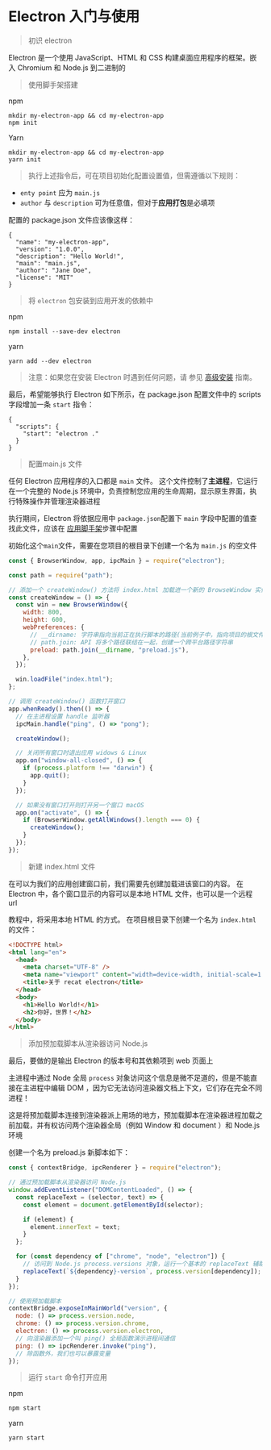 # Electron 入门与使用

> 初识 electron

Electron 是一个使用 JavaScript、HTML 和 CSS 构建桌面应用程序的框架。嵌入 Chromium 和 Node.js 到二进制的 



> 使用脚手架搭建

npm

```
mkdir my-electron-app && cd my-electron-app
npm init
```



Yarn

```
mkdir my-electron-app && cd my-electron-app
yarn init
```



>  执行上述指令后，可在项目初始化配置设置值，但需遵循以下规则：

* `enty point` 应为 `main.js` 
* `author`  与 `description`  可为任意值，但对于**应用打包**是必填项



配置的 package.json 文件应该像这样：

```
{
  "name": "my-electron-app",
  "version": "1.0.0",
  "description": "Hello World!",
  "main": "main.js",
  "author": "Jane Doe",
  "license": "MIT"
}
```



>  将 `electron` 包安装到应用开发的依赖中

npm

```
npm install --save-dev electron
```



yarn

```
yarn add --dev electron
```



> 注意：如果您在安装 Electron 时遇到任何问题，请 参见 [高级安装](https://www.electronjs.org/zh/docs/latest/tutorial/installation) 指南。



最后，希望能够执行 Electron 如下所示，在 package.json 配置文件中的 scripts 字段增加一条 `start` 指令：

```
{
  "scripts": {
    "start": "electron ."
  }
}
```



> 配置main.js 文件

任何 Electron 应用程序的入口都是 `main` 文件。 这个文件控制了**主进程**，它运行在一个完整的 Node.js 环境中，负责控制您应用的生命周期，显示原生界面，执行特殊操作并管理渲染器进程

执行期间，Electron 将依据应用中 `package.json`配置下 `main` 字段中配置的值查找此文件，应该在 [应用脚手架](https://www.electronjs.org/zh/docs/latest/tutorial/quick-start#scaffold-the-project)步骤中配置

初始化这个`main`文件，需要在您项目的根目录下创建一个名为 `main.js` 的空文件

```js
const { BrowserWindow, app, ipcMain } = require("electron");

const path = require("path");

// 添加一个 createWindow() 方法将 index.html 加载进一个新的 BrowseWindow 实例
const createWindow = () => {
  const win = new BrowserWindow({
    width: 800,
    height: 600,
    webPreferences: {
      // __dirname: 字符串指向当前正在执行脚本的路径(当前例子中，指向项目的根文件夹)
      // path.join: API 将多个路径联结在一起，创建一个跨平台路径字符串
      preload: path.join(__dirname, "preload.js"),
    },
  });

  win.loadFile("index.html");
};

// 调用 createWindow() 函数打开窗口
app.whenReady().then(() => {
  // 在主进程设置 handle 监听器
  ipcMain.handle("ping", () => "pong");

  createWindow();

  // 关闭所有窗口时退出应用 widows & Linux
  app.on("window-all-closed", () => {
    if (process.platform !== "darwin") {
      app.quit();
    }
  });

  // 如果没有窗口打开则打开另一个窗口 macOS
  app.on("activate", () => {
    if (BrowserWindow.getAllWindows().length === 0) {
      createWindow();
    }
  });
});

```



> 新建 index.html 文件

在可以为我们的应用创建窗口前，我们需要先创建加载进该窗口的内容。 在 Electron 中，各个窗口显示的内容可以是本地 HTML 文件，也可以是一个远程 url 

教程中，将采用本地 HTML 的方式。 在项目根目录下创建一个名为 `index.html` 的文件：

```html
<!DOCTYPE html>
<html lang="en">
  <head>
    <meta charset="UTF-8" />
    <meta name="viewport" content="width=device-width, initial-scale=1.0" />
    <title>关于 recat electron</title>
  </head>
  <body>
    <h1>Hello World!</h1>
    <h2>你好，世界！</h2>
  </body>
</html>

```



> 添加预加载脚本从渲染器访问 Node.js

最后，要做的是输出 Electron 的版本号和其依赖项到 web 页面上

主进程中通过 Node 全局 `process` 对象访问这个信息是微不足道的，但是不能直接在主进程中编辑 DOM ，因为它无法访问渲染器文档上下文，它们存在完全不同进程！

这是将预加载脚本连接到渲染器派上用场的地方，预加载脚本在渲染器进程加载之前加载，并有权访问两个渲染器全局（例如 Window 和 document ）和 Node.js 环境

创建一个名为 preload.js 新脚本如下：

```js
const { contextBridge, ipcRenderer } = require("electron");

// 通过预加载脚本从渲染器访问 Node.js
window.addEventListener("DOMContentLoaded", () => {
  const replaceText = (selector, text) => {
    const element = document.getElementById(selector);

    if (element) {
      element.innerText = text;
    }
  };

  for (const dependency of ["chrome", "node", "electron"]) {
    // 访问到 Node.js process.versions 对象，运行一个基本的 replaceText 辅助函数将版本号插入到 HTML 文档
    replaceText(`${dependency}-version`, process.version[dependency]);
  }
});

// 使用预加载脚本
contextBridge.exposeInMainWorld("version", {
  node: () => process.version.node,
  chrome: () => process.version.chrome,
  electron: () => process.version.electron,
  // 向渲染器添加一个叫 ping() 全局函数演示进程间通信
  ping: () => ipcRenderer.invoke("ping"),
  // 除函数外，我们也可以暴露变量
});

```



> 运行 `start` 命令打开应用

npm

```
npm start
```



yarn

```
yarn start
```

